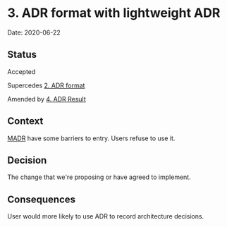 # 3. ADR format with lightweight ADR

Date: 2020-06-22

## Status

Accepted

Supercedes [2. ADR format](0002-adr-format.md)

Amended by [4. ADR Result](0004-adr-result.md)

## Context

[MADR](https://adr.github.io/madr/) have some barriers to entry. Users refuse to use it.

## Decision

The change that we're proposing or have agreed to implement.

## Consequences

User would more likely to use ADR to record architecture decisions.
